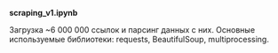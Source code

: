 **scraping_v1.ipynb**

Загрузка ~6 000 000 ссылок и парсинг данных с них. Основные используемые библиотеки: requests, BeautifulSoup, multiprocessing.
